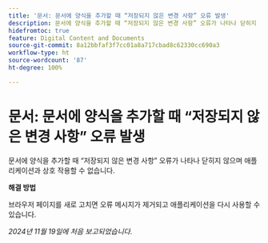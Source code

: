 ```yaml
---
title: '문서: 문서에 양식을 추가할 때 “저장되지 않은 변경 사항” 오류 발생'
description: 문서에 양식을 추가할 때 “저장되지 않은 변경 사항” 오류가 나타나 닫히지 않으며 애플리케이션과 상호 작용할 수 없습니다.
hidefromtoc: true
feature: Digital Content and Documents
source-git-commit: 8a12bbfaf3f7cc01a8a717cbad8c62330cc690a3
workflow-type: ht
source-wordcount: '87'
ht-degree: 100%

---
```


# 문서: 문서에 양식을 추가할 때 “저장되지 않은 변경 사항” 오류 발생

<!--
>[!NOTE]
>
>This article was fixed on October 10, 2024.
-->

문서에 양식을 추가할 때 “저장되지 않은 변경 사항” 오류가 나타나 닫히지 않으며 애플리케이션과 상호 작용할 수 없습니다.

**해결 방법**

브라우저 페이지를 새로 고치면 오류 메시지가 제거되고 애플리케이션을 다시 사용할 수 있습니다.

_2024년 11월 19일에 처음 보고되었습니다._
